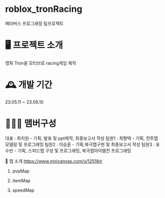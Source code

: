 # roblox_tronRacing
메타버스 프로그래밍 팀프로젝트 

🖥️ 프로젝트 소개
====================
영화 Tron을 모티브로 racing게임 제작

🕰️ 개발 기간
====================
23.05.11 ~ 23.06.10


🧑‍🤝‍🧑 맴버구성
====================
대표 : 최지원 - 기획, 발표 및 ppt제작, 최종보고서 작성
팀원1 : 최형택 - 기획, 전투맵 모델링 및 프로그래밍
팀원2 : 이승훈 - 기획,북극맵구현 및 최종보고서 작성
팀원3 : 유수빈 - 기획, 스피드맵 구성 및 프로그래밍, 북극맵아이템전 프로그래밍 


📌 맵 소개 
https://www.miricanvas.com/v/1251lkh


1. pvpMap

2. itemMap

3. speedMap 
